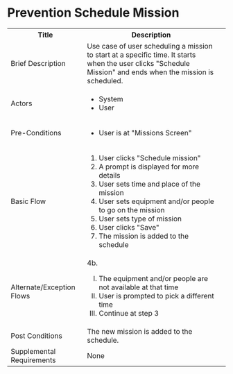 # Prevention Schedule Mission

<table>
  <tr>
    <th> Title </th>
    <th> Description </th>
  </tr>
  <tr>
    <td> Brief Description </td>
    <td>
      Use case of user scheduling a mission to start at a specific time. It starts when the user clicks "Schedule Mission" and ends when the mission is scheduled.
    </td>
  </tr>
  <tr>
    <td> Actors </td>
    <td>
      <ul>
          <li>System</li>
          <li>User</li>
      </ul>
    </td>
  </tr>
  <tr>
    <td> Pre-Conditions </td>
    <td>
      <ul>
          <li>User is at "Missions Screen"</li>
      </ul>
    </td>
  </tr>
  <tr>
    <td> Basic Flow </td>
    <td>
      <ol>
          <li>User clicks "Schedule mission"</li>
          <li>A prompt is displayed for more details</li>
          <li>User sets time and place of the mission</li>
          <li>User sets equipment and/or people to go on the mission</li>
          <li>User sets type of mission</li>
          <li>User clicks "Save"</li>
          <li>The mission is added to the schedule</li>
      </ol>
    </td>
  </tr>
  <tr>
    <td> Alternate/Exception Flows </td>
    <td>
     4b. <ol type="I">
        <li>The equipment and/or people are not available at that time</li>
        <li>User is prompted to pick a different time</li>
        <li>Continue at step 3</li>
      </ol>
    </td>
  <tr>
    <td> Post Conditions </td>
    <td>
        The new mission is added to the schedule.
    <td>
  </tr>
  <tr>
    <td>Supplemental Requirements</td>
    <td>None</td>
  </tr>
<table>
